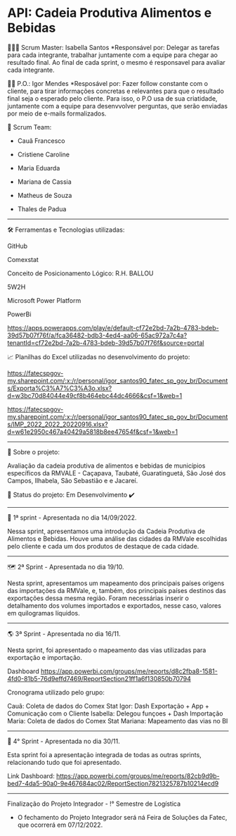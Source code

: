 # API: Cadeia Produtiva Alimentos e Bebidas


👩🏻‍💼 Scrum Master: Isabella Santos
*Responsável por: Delegar as tarefas para cada integrante, trabalhar juntamente com a equipe para chegar ao resultado final. Ao final de cada sprint, o mesmo é responsavel para avaliar cada integrante.

👨‍💼 P.O.: Igor Mendes
*Resposável por: Fazer follow constante com o cliente, para tirar informações concretas e relevantes para que o resultado final seja o esperado pelo cliente. Para isso, o P.O usa de sua criatidade, juntamente com a equipe para desenvvolver perguntas, que serão enviadas por meio de e-mails formalizados.  

👥 Scrum Team:

- Cauã Francesco

- Cristiene Caroline

- Maria Eduarda

- Mariana de Cassia

- Matheus de Souza

- Thales de Padua


--------------------------------------------------------------------------------------------------------------------------------------------------------------------
🛠️ Ferramentas e Tecnologias utilizadas:

GitHub

Comexstat

Conceito de Posicionamento Lógico: R.H. BALLOU

5W2H

Microsoft Power Platform

PowerBi

https://apps.powerapps.com/play/e/default-cf72e2bd-7a2b-4783-bdeb-39d57b07f76f/a/fca36482-bdb3-4ed4-aa06-65ac972a7c4a?tenantId=cf72e2bd-7a2b-4783-bdeb-39d57b07f76f&source=portal

📈 Planilhas do Excel utilizadas no desenvolvimento do projeto:

https://fatecspgov-my.sharepoint.com/:x:/r/personal/igor_santos90_fatec_sp_gov_br/Documents/Exporta%C3%A7%C3%A3o.xlsx?d=w3bc70d84044e49cf8b464ebc44dc4666&csf=1&web=1

https://fatecspgov-my.sharepoint.com/:x:/r/personal/igor_santos90_fatec_sp_gov_br/Documents/IMP_2022_2022_20220916.xlsx?d=w61e2950c467a40429a5818b8ee47654f&csf=1&web=1

--------------------------------------------------------------------------------------------------------------------------------------------------------------------
🔎 Sobre o projeto:

Avaliação da cadeia produtiva de alimentos e bebidas de municípios específicos da RMVALE - Caçapava, Taubaté, Guaratinguetá, São José dos Campos, Ilhabela, São Sebastião e e Jacareí.

📑 Status do projeto: Em Desenvolvimento ✔️

--------------------------------------------------------------------------------------------------------------------------------------------------------------------
🍏 1ª sprint - Apresentada no dia 14/09/2022.

Nessa sprint, apresentamos uma introdução da Cadeia Produtiva de Alimentos e Bebidas. Houve uma análise das cidades da RMVale escolhidas pelo cliente e cada um dos produtos de destaque de cada cidade.

--------------------------------------------------------------------------------------------------------------------------------------------------------------------
🗺️ 2ª Sprint - Apresentada no dia 19/10.

Nesta sprint, apresentamos um mapeamento dos principais países origens das importações da RMVale, e, também, dos principais países destinos das exportações dessa mesma região. Foram necessárias inserir o detalhamento dos volumes importados e exportados, nesse caso, valores em quilogramas líquidos. 

---------------------------------------------------------------------------------------------------------------------------------------------------------------------
🌎 3ª Sprint - Apresentada no dia 16/11.

Nesta sprint, foi apresentado o mapeamento das vias utilizadas para exportação e importação.

Dashboard https://app.powerbi.com/groups/me/reports/d8c2fba8-1581-4fd0-81b5-76d9effd7469/ReportSection21ff1a6f130850b70794

Cronograma utilizado pelo grupo:

Cauã: Coleta de dados do Comex Stat
Igor: Dash Exportação + App + Comunicação com o Cliente
Isabella: Delegou funçoes + Dash Importação
Maria: Coleta de dados do Comex Stat
Mariana: Mapeamento das vias no BI

--------------------------------------------------------------------------------------------------------------------------------------------------------------------
🏁 4° Sprint - Apresentada no dia 30/11.

Esta sprint foi a apresentação integrada de todas as outras sprints, relacionando tudo que foi apresentado. 

Link Dashboard: https://app.powerbi.com/groups/me/reports/82cb9d9b-bed7-4da5-90a0-9e467684ac02/ReportSection7821325787b10214ecd9

--------------------------------------------------------------------------------------------------------------------------------------------------------------------
️Finalização do Projeto Integrador - !° Semestre de Logística

- O fechamento do Projeto Integrador será ná Feira de Soluções da Fatec, que ocorrerá em 07/12/2022.




